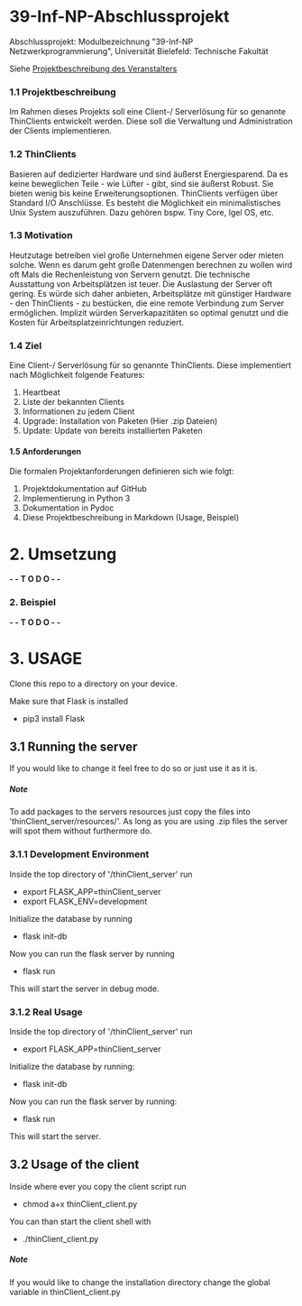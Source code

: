 # 39-Inf-NP-Abschlussprojekt
Abschlussprojekt: Modulbezeichnung "39-Inf-NP Netzwerkprogrammierung", Universität Bielefeld: Technische Fakultät

Siehe [Projektbeschreibung des Veranstalters](http://bibiserv.cebitec.uni-bielefeld.de/resources/lehre/netprog18/Projekt-2018.pdf)

### 1.1 Projektbeschreibung
Im Rahmen dieses Projekts soll eine Client-/ Serverlösung für so genannte ThinClients entwickelt werden. Diese soll die Verwaltung und Administration der Clients implementieren. 

### 1.2 ThinClients
Basieren auf dedizierter Hardware und sind äußerst Energiesparend.
Da es keine beweglichen Teile - wie Lüfter - gibt, sind sie äußerst Robust. 
Sie bieten wenig bis keine Erweiterungsoptionen.
ThinClients verfügen über Standard I/O Anschlüsse.
Es besteht die Möglichkeit ein minimalistisches Unix System auszuführen. Dazu gehören bspw. Tiny Core, Igel OS, etc.

### 1.3 Motivation
Heutzutage betreiben viel große Unternehmen eigene Server oder mieten solche. Wenn es darum geht große Datenmengen berechnen 
zu wollen wird oft Mals die Rechenleistung von Servern genutzt. Die technische Ausstattung von Arbeitsplätzen ist teuer. Die Auslastung der Server oft gering. Es würde sich daher anbieten, Arbeitsplätze mit günstiger Hardware - den ThinClients - zu bestücken, die eine remote Verbindung zum Server ermöglichen. Implizit würden Serverkapazitäten so optimal genutzt und die Kosten für Arbeitsplatzeinrichtungen reduziert.


### 1.4 Ziel
Eine Client-/ Serverlösung für so genannte ThinClients. Diese implementiert nach Möglichkeit folgende Features:
1) Heartbeat
2) Liste der bekannten Clients
3) Informationen zu jedem Client
4) Upgrade: Installation von Paketen (Hier .zip Dateien)
5) Update: Update von bereits installierten Paketen

#### 1.5 Anforderungen 
Die formalen Projektanforderungen definieren sich wie folgt:
1) Projektdokumentation auf GitHub
2) Implementierung in Python 3
3) Dokumentation in Pydoc
4) Diese Projektbeschreibung in Markdown (Usage, Beispiel)

# 2. Umsetzung

**- - T O D O - -**

### 2. Beispiel

**- - T O D O - -**

# 3. USAGE

Clone this repo to a directory on your device.

Make sure that Flask is installed

- pip3 install Flask

## 3.1 Running the server

If you would like to change it feel free to do so or just use it as it is. 

##### Note
To add packages to the servers resources just copy the files into 'thinClient_server/resources/'. 
As long as you are using .zip files the server will spot them without furthermore do.

### 3.1.1 Development Environment

Inside the top directory of '/thinClient_server' run

- export FLASK_APP=thinClient_server 
- export FLASK_ENV=development

Initialize the database by running

- flask init-db

Now you can run the flask server by running

- flask run

This will start the server in debug mode.

### 3.1.2 Real Usage

Inside the top directory of '/thinClient_server' run

- export FLASK_APP=thinClient_server

Initialize the database by running:

- flask init-db

Now you can run the flask server by running:

- flask run

This will start the server.

## 3.2 Usage of the client

Inside where ever you copy the client script run

- chmod a+x thinClient_client.py

You can than start the client shell with

- ./thinClient_client.py

##### Note

If you would like to change the installation directory change the global variable in thinClient_client.py
